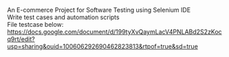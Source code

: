 An E-commerce Project for Software Testing using Selenium IDE  
Write test cases and automation scripts  
File testcase below:  
https://docs.google.com/document/d/199tyXvQaymLacV4PNLABd2S2zKocq9rt/edit?usp=sharing&ouid=100606292690462823813&rtpof=true&sd=true
